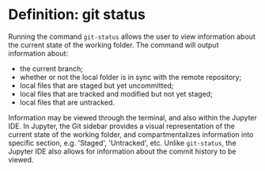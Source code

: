 # Definition: git status

Running the command ```git-status``` allows the user to view information about the current state of the working folder. The command will output information about:

* the current branch;
* whether or not the local folder is in sync with the remote repository;
* local files that are staged but yet uncommitted;
* local files that are tracked and modified but not yet staged;
* local files that are untracked.

Information may be viewed through the terminal, and also within the Jupyter IDE. In Jupyter, the Git sidebar provides a visual representation of the current state of the working folder, and compartmentalizes information into specific section, e.g. 'Staged', 'Untracked', etc. Unlike ```git-status```, the Jupyter IDE also allows for information about the commit history to be viewed.